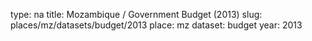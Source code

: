 type: na
title: Mozambique / Government Budget (2013)
slug: places/mz/datasets/budget/2013
place: mz
dataset: budget
year: 2013
